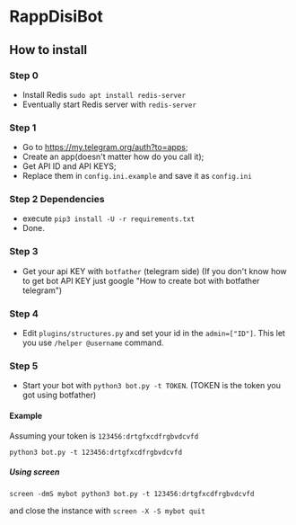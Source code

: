 # RappDisiBot
## How to install
### Step 0
- Install Redis `sudo apt install redis-server`
- Eventually start Redis server with `redis-server`
### Step 1
- Go to https://my.telegram.org/auth?to=apps;
- Create an app(doesn't matter how do you call it);
- Get API ID and API KEYS;
- Replace them in `config.ini.example` and save it as `config.ini`
### Step 2 Dependencies
- execute `pip3 install -U -r requirements.txt`
- Done.
### Step 3
- Get your api KEY with `botfather` (telegram side)
(If you don't know how to get bot API KEY just google "How to create bot with botfather telegram")
### Step 4
- Edit `plugins/structures.py` and set your id in the `admin=["ID"]`. This let you use `/helper @username` command.
### Step 5
- Start your bot with `python3 bot.py -t TOKEN`.
(TOKEN is the token you got using botfather)

#### Example
Assuming your token is `123456:drtgfxcdfrgbvdcvfd`

`python3 bot.py -t 123456:drtgfxcdfrgbvdcvfd`

##### Using screen 
`screen -dmS mybot python3 bot.py -t 123456:drtgfxcdfrgbvdcvfd`

and close the instance with
`screen -X -S mybot quit`
